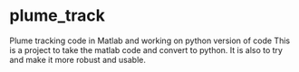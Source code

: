 # plume_track
Plume tracking code in Matlab and working on python version of code
This is a project to take the matlab code and convert to python.  It is also to try and make it more robust and usable.
